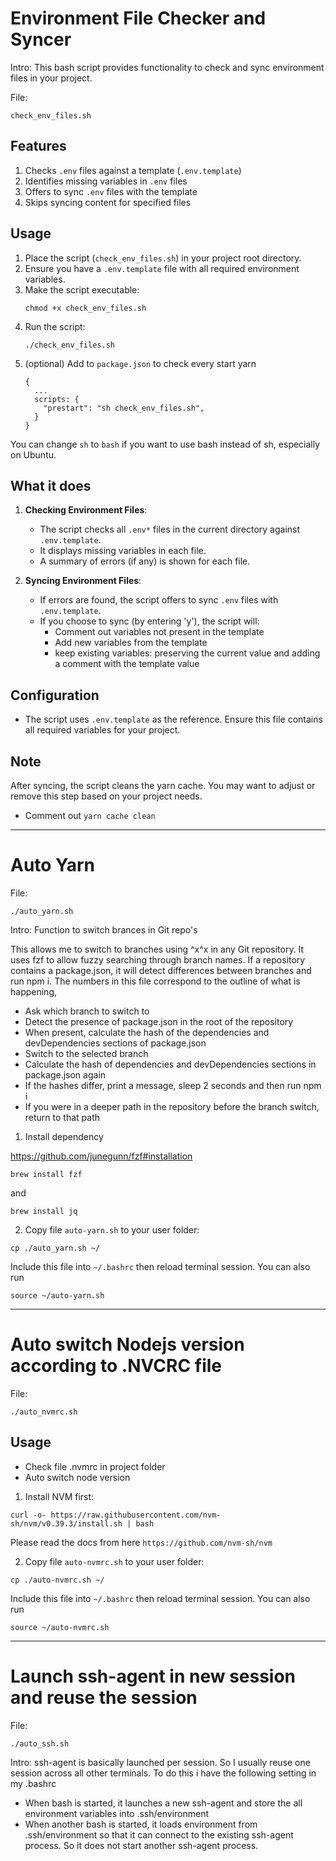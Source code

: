 # Environment File Checker and Syncer

Intro: This bash script provides functionality to check and sync environment files in your project.

File:
```
check_env_files.sh
```


## Features

1. Checks `.env` files against a template (`.env.template`)
2. Identifies missing variables in `.env` files
3. Offers to sync `.env` files with the template
4. Skips syncing content for specified files

## Usage

1. Place the script (`check_env_files.sh`) in your project root directory.
2. Ensure you have a `.env.template` file with all required environment variables.
3. Make the script executable:
   ```
   chmod +x check_env_files.sh
   ```
4. Run the script:
   ```
   ./check_env_files.sh
   ```
5. (optional) Add to `package.json` to check every start yarn
    ```
    {
      ...
      scripts: {
        "prestart": "sh check_env_files.sh",
      }
    }
    ```
You can change `sh` to `bash` if you want to use bash instead of sh, especially on Ubuntu.

## What it does

1. **Checking Environment Files**:
   - The script checks all `.env*` files in the current directory against `.env.template`.
   - It displays missing variables in each file.
   - A summary of errors (if any) is shown for each file.

2. **Syncing Environment Files**:
   - If errors are found, the script offers to sync `.env` files with `.env.template`.
   - If you choose to sync (by entering 'y'), the script will:
     - Comment out variables not present in the template
     - Add new variables from the template
     - keep existing variables: preserving the current value and adding a comment with the template value

## Configuration

- The script uses `.env.template` as the reference. Ensure this file contains all required variables for your project.

## Note

After syncing, the script cleans the yarn cache. You may want to adjust or remove this step based on your project needs.

- Comment out `yarn cache clean`

--------------------------
# Auto Yarn

File:
```
./auto_yarn.sh
```

Intro: Function to switch brances in Git repo's

This allows me to switch to branches using ^x^x in any Git repository. It
uses fzf to allow fuzzy searching through branch names. If a repository contains
a package.json, it will detect differences between branches and run npm i.
The numbers in this file correspond to the outline of what is happening,

- Ask which branch to switch to
- Detect the presence of package.json in the root of the repository
- When present, calculate the hash of the dependencies and devDependencies sections of package.json
- Switch to the selected branch
- Calculate the hash of dependencies and devDependencies sections in package.json again
- If the hashes differ, print a message, sleep 2 seconds and then run npm i
- If you were in a deeper path in the repository before the branch switch, return to that path

1. Install dependency

https://github.com/junegunn/fzf#installation

```
brew install fzf
```

and

```
brew install jq
```

2. Copy file `auto-yarn.sh` to your user folder:

```
cp ./auto_yarn.sh ~/
```

Include this file into `~/.bashrc` then reload terminal session. You can also run

```
source ~/auto-yarn.sh
```

--------------------------
# Auto switch Nodejs version according to .NVCRC file

File:
```
./auto_nvmrc.sh
```

## Usage

- Check file .nvmrc in project folder
- Auto switch node version

1. Install NVM first:

```
curl -o- https://raw.githubusercontent.com/nvm-sh/nvm/v0.39.3/install.sh | bash
```

Please read the docs from here `https://github.com/nvm-sh/nvm`

2. Copy file `auto-nvmrc.sh` to your user folder:

```
cp ./auto-nvmrc.sh ~/
```

Include this file into `~/.bashrc` then reload terminal session. You can also run

```
source ~/auto-nvmrc.sh
```

--------------------------
# Launch ssh-agent in new session and reuse the session
File:
```
./auto_ssh.sh
```

Intro: ssh-agent is basically launched per session. So I usually reuse one session across all other terminals. 
To do this i have the following setting in my .bashrc

- When bash is started, it launches a new ssh-agent and store the all environment variables into .ssh/environment
- When another bash is started, it loads environment from .ssh/environment so that it can connect to the existing ssh-agent process. So it does not start another ssh-agent process.
